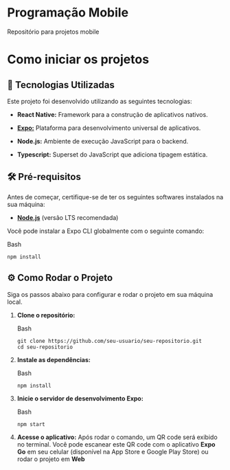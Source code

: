 # Programação Mobile

Repositório para projetos mobile

# Como iniciar os projetos

## 🚀 Tecnologias Utilizadas

Este projeto foi desenvolvido utilizando as seguintes tecnologias:

-   **React Native:** Framework para a construção de aplicativos nativos.
    
-   **[Expo:](https://docs.expo.dev/)** Plataforma para desenvolvimento universal de aplicativos.
    
-   **Node.js:** Ambiente de execução JavaScript para o backend.

- **Typescript:** Superset do JavaScript que adiciona tipagem estática.
    

## 🛠️ Pré-requisitos

Antes de começar, certifique-se de ter os seguintes softwares instalados na sua máquina:

-   **[Node.js](https://nodejs.org/en/download/)** (versão LTS recomendada)
    
   

Você pode instalar a Expo CLI globalmente com o seguinte comando:

Bash

```
npm install

```

## ⚙️ Como Rodar o Projeto

Siga os passos abaixo para configurar e rodar o projeto em sua máquina local.

1.  **Clone o repositório:**
    
    Bash
    
    ```
    git clone https://github.com/seu-usuario/seu-repositorio.git
    cd seu-repositorio
    
    ```
    
2.  **Instale as dependências:**
    
    Bash
    
    ```
    npm install
    
    ```
    

3.  **Inicie o servidor de desenvolvimento Expo:**
    
    Bash
    
    ```
    npm start
    
    ```
    
4.  **Acesse o aplicativo:** Após rodar o comando, um QR code será exibido no terminal. Você pode escanear este QR code com o aplicativo **Expo Go** em seu celular (disponível na App Store e Google Play Store) ou rodar o projeto em **Web**


